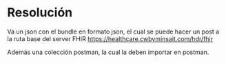 # Resolución

Va un json con el bundle en formato json, el cual se puede hacer un post a la ruta base del server FHIR https://healthcare.cwbyminsait.com/hdr/fhir

Además una colección postman, la cual la deben importar en postman.
